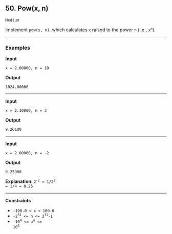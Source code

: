## 50. Pow(x, n)

`Medium`

Implement `pow(x, n)`, which calculates `x` raised to the power `n` (i.e., <code>x<sup>n</sup></code>).

---

### Examples

**Input**
```
x = 2.00000, n = 10
```

**Output**
```
1024.00000
```

---

**Input**
```
x = 2.10000, n = 3
```

**Output**
```
9.26100
```

---

**Input**
```
x = 2.00000, n = -2
```

**Output**
```
0.25000
```

**Explanation**: <code>2<sup>-2</sup> = 1/2<sup>2</sup> = 1/4 = 0.25</code>

---

**Constraints**
* `-100.0 < x < 100.0`
* <code>-2<sup>31</sup> <= n <= 2<sup>31</sup>-1</code>
* <code>-10<sup>4</sup> <= x<sup>n</sup> <= 10<sup>4</sup></code>